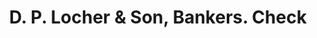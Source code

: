 ---
doi: 10.7916/D8TH9ZSZ
date_other: '1870'
date_other_textual: 1870-1879
form: printed ephemera
genre:
- Checks (bank checks)
name:
- D. P. Locher & Son, Bankers
object_in_context_url: https://biggert.cul.columbia.edu/items/view/ave_biggert_01374
subject_hierarchical_geographic:
- Lancaster, Pennsylvania, United States
subject_name:
- D. P. Locher & Son, Bankers
title: D. P. Locher & Son, Bankers. Check
sort_title: D. P. Locher & Son, Bankers. Check
call_number: ave_biggert_01374
coordinates:
- 40.03972222222222,-76.30444444444444
pid: ave_biggert_01374
identifiers: ave_biggert_01374
permalink: /biggert/ave_biggert_01374/
layout: iiif-image-page
---